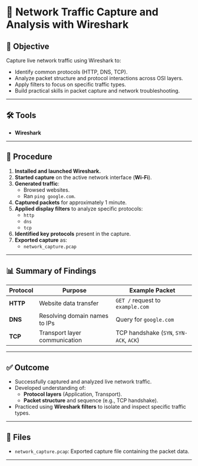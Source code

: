 # 📡 Network Traffic Capture and Analysis with Wireshark

## 🎯 Objective
Capture live network traffic using Wireshark to:
- Identify common protocols (HTTP, DNS, TCP).
- Analyze packet structure and protocol interactions across OSI layers.
- Apply filters to focus on specific traffic types.
- Build practical skills in packet capture and network troubleshooting.


---

## 🛠️ Tools 
- **Wireshark**


---

## 📝 Procedure
1. **Installed and launched Wireshark.**
2. **Started capture** on the active network interface (**Wi-Fi**).
3. **Generated traffic**:
   - Browsed websites.
   - Ran `ping google.com`.
4. **Captured packets** for approximately 1 minute.
5. **Applied display filters** to analyze specific protocols:
   - `http`
   - `dns`
   - `tcp`
6. **Identified key protocols** present in the capture.
7. **Exported capture** as:
   - `network_capture.pcap`

---

## 📊 Summary of Findings

| Protocol | Purpose                           | Example Packet                           |
|----------|-----------------------------------|------------------------------------------|
| **HTTP** | Website data transfer            | `GET /` request to `example.com`        |
| **DNS**  | Resolving domain names to IPs    | Query for `google.com`                  |
| **TCP**  | Transport layer communication    | TCP handshake (`SYN`, `SYN-ACK`, `ACK`) |

---

## ✅ Outcome
- Successfully captured and analyzed live network traffic.
- Developed understanding of:
  - **Protocol layers** (Application, Transport).
  - **Packet structure** and sequence (e.g., TCP handshake).
- Practiced using **Wireshark filters** to isolate and inspect specific traffic types.

---

## 📂 Files
- `network_capture.pcap`: Exported capture file containing the packet data.

---


